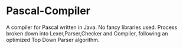 # Pascal-Compiler
A compiler for Pascal written in Java. No fancy libraries used. Process broken down into Lexer,Parser,Checker and Compiler, following an optimized Top Down Parser algorithm.
